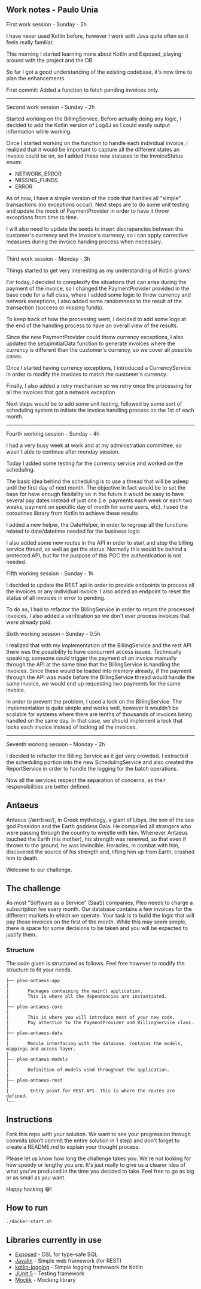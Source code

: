 
## Work notes - Paulo Unia

First work session - Sunday - 2h

I have never used Kotlin before, however I work with Java quite often so it feels really familiar. 

This morning I started learning more about Kotlin and Exposed, playing around with the project and the DB.

So far I got a good understanding of the existing codebase, it's now time to plan the enhancements.

First commit: Added a function to fetch pending invoices only.

---

Second work session - Sunday - 2h

Started working on the BillingService. Before actually doing any logic, I decided to add the Kotlin version of Log4J
so I could easily output information while working. 

Once I started working on the function to handle each individual invoice, I realized that it would be important to capture
all the different states an invoice could be on, so I added these new statuses to the InvoiceStatus enum: 
* NETWORK_ERROR
* MISSING_FUNDS
* ERROR

As of now, I have a simple version of the code that handles all "simple" transactions (no exceptions occur). Next steps
are to do some unit testing and update the mock of PaymentProvider in order to have it throw exceptions from time to time.

I will also need to update the seeds to insert discrepancies between the customer's currency and the invoice's currency,
so I can apply corrective measures during the invoice handing process when necessary.

---

Third work session - Monday - 3h

Things started to get very interesting as my understanding of Kotlin grows!

For today, I decided to complexify the situations that can arise during the payment of the invoice, so I changed the 
PaymentProvider provided in the base code for a full class, where I added some logic to throw currency and network exceptions, 
I also added some randomness to the result of the transaction (success or missing funds).

To keep track of how the processing went, I decided to add some logs at the end of the handling process to have
an overall view of the results.

Since the new PaymentProvider could throw currency exceptions, I also updated the setupInitialData function to generate
invoices where the currency is different than the customer's currency, so we cover all possible cases.

Once I started having currency exceptions, I introduced a CurrencyService in order to modify the invoices
to match the customer's currency.

Finally, I also added a retry mechanism so we retry once the processing for all the invoices that got a network exception

Next steps would be to add some unit testing, followed by some sort of scheduling system to initiate the invoice handling
process on the 1st of each month.


---

Fourth working session - Sunday - 4h

I had a very busy week at work and at my administration committee, so wasn't able to continue after monday session.

Today I added some testing for the currency service and worked on the scheduling.

The basic idea behind the scheduling is to use a thread that will be asleep until the first day of next month.
The objective in fact would be to set the base for have enough flexibility so in the future it would be easy to
have several pay dates instead of just one (i.e. payments each week or each two weeks, payment on specific day of month
 for some users, etc). I used the coroutines library from Kotlin to achieve these results
 
 I added a new helper, the DateHelper, in order to regroup all the functions related to date/datetime needed for the
 business logic
 
 I also added some new routes in the API in order to start and stop the billing service thread, as well as get the status. 
 Normally this would be behind a protected API, but for the purpose of this POC the authentication is not needed.


Fifth working session - Sunday - 1h

I decided to update the REST api in order to provide endpoints to process all the invoices or any individual invoice. 
I also added an endpoint to reset the status of all invoices in error to pending.

To do so, I had to refactor the BillingService in order to return the processed invoices, I also added a verification
so we don't ever process invoices that were already paid.


Sixth working session - Sunday - 0.5h

I realized that with my implementation of the BillingService and the rest API there was the possibility to have
concurrent access issues. Technically speaking, someone could trigger the payment of an invoice manually through the API
at the same time that the BillingService is handling the invoices. Since these would be loaded into memory already,
if the payment through the API was made before the BillingService thread would handle the same invoice, we would end up
requesting two payments for the same invoice.

In order to prevent the problem, I used a lock on the BillingService. The implementation is quite simple and works well,
however it wouldn't be scalable for systems where there are tenths of thousands of invoices being handled on the same day. 
In that case, we should implement a lock that locks each invoice instead of locking all the invoices.

---

Seventh working session - Monday - 2h

I decided to refactor the Billing Service as it got very crowded. I extracted the scheduling portion into the 
new SchedulingService and also created the ReportService in order to handle the logging for the batch operations.

Now all the services respect the separation of concerns, as their responsibilities are better defined.



## Antaeus

Antaeus (/ænˈtiːəs/), in Greek mythology, a giant of Libya, the son of the sea god Poseidon and the Earth goddess Gaia. He compelled all strangers who were passing through the country to wrestle with him. Whenever Antaeus touched the Earth (his mother), his strength was renewed, so that even if thrown to the ground, he was invincible. Heracles, in combat with him, discovered the source of his strength and, lifting him up from Earth, crushed him to death.

Welcome to our challenge.

## The challenge

As most "Software as a Service" (SaaS) companies, Pleo needs to charge a subscription fee every month. Our database contains a few invoices for the different markets in which we operate. Your task is to build the logic that will pay those invoices on the first of the month. While this may seem simple, there is space for some decisions to be taken and you will be expected to justify them.

### Structure
The code given is structured as follows. Feel free however to modify the structure to fit your needs.
```
├── pleo-antaeus-app
|
|       Packages containing the main() application. 
|       This is where all the dependencies are instantiated.
|
├── pleo-antaeus-core
|
|       This is where you will introduce most of your new code.
|       Pay attention to the PaymentProvider and BillingService class.
|
├── pleo-antaeus-data
|
|       Module interfacing with the database. Contains the models, mappings and access layer.
|
├── pleo-antaeus-models
|
|       Definition of models used throughout the application.
|
├── pleo-antaeus-rest
|
|        Entry point for REST API. This is where the routes are defined.
└──
```

## Instructions
Fork this repo with your solution. We want to see your progression through commits (don’t commit the entire solution in 1 step) and don't forget to create a README.md to explain your thought process.

Please let us know how long the challenge takes you. We're not looking for how speedy or lengthy you are. It's just really to give us a clearer idea of what you've produced in the time you decided to take. Feel free to go as big or as small as you want.

Happy hacking 😁!

## How to run
```
./docker-start.sh
```

## Libraries currently in use
* [Exposed](https://github.com/JetBrains/Exposed) - DSL for type-safe SQL
* [Javalin](https://javalin.io/) - Simple web framework (for REST)
* [kotlin-logging](https://github.com/MicroUtils/kotlin-logging) - Simple logging framework for Kotlin
* [JUnit 5](https://junit.org/junit5/) - Testing framework
* [Mockk](https://mockk.io/) - Mocking library


